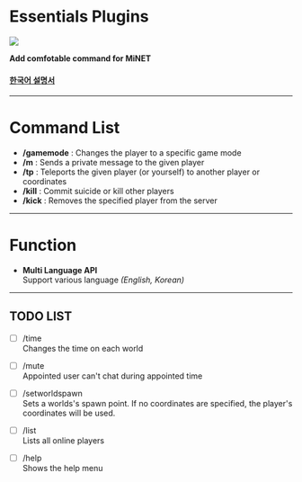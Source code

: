 Essentials Plugins
========
<img src="http://i.imgur.com/fHQg8ZP.jpg" />

__Add comfotable command for MiNET__

#### [한국어 설명서](https://github.com/PIEA/Essentials/blob/master/README_kor.md#essentials)


----------

Command List
======
- __/gamemode__ : Changes the player to a specific game mode
- __/m__ : Sends a private message to the given player
- __/tp__ : Teleports the given player (or yourself) to another player or coordinates
- __/kill__ : Commit suicide or kill other players
- __/kick__ : Removes the specified player from the server

----------

Function
=======
- __Multi Language API__
<br>Support various language _(English, Korean)_

----------
TODO LIST
--
- [ ] /time
<br>Changes the time on each world

- [ ] /mute
<br>Appointed user can't chat during appointed time

- [ ] /setworldspawn
<br>Sets a worlds's spawn point. If no coordinates are specified, the player's coordinates will be used.

- [ ] /list
<br>Lists all online players

- [ ] /help
<br>Shows the help menu
